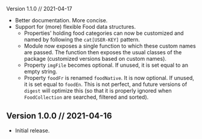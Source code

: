 Version 1.1.0 // 2021-04-17

* Better documentation. More concise.
* Support for (more) flexible Food data structures.
    * Properties' holding food categories can now be customized and named 
    by following the `cat[USER-KEY]` pattern.
    * Module now exposes a single function to which these custom names are
    passed. The function then exposes the usual classes of the package
    (customized versions based on custom names).
    * Property `imgFile` becomes optional. If unused, it is set equal to
    an empty string.
    * Property `foodFr` is renamed `foodNative`. It is now optional. If
    unused, it is set equal to `foodEn`. This is not perfect, and future
    versions of `digest` will optimize this (so that it is properly
    ignored when `FoodCollection` are searched, filtered and sorted).

Version 1.0.0 // 2021-04-16
---------------------------

* Initial release.
